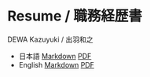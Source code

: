 # Resume / 職務経歴書

DEWA Kazuyuki / 出羽和之

- 日本語 [Markdown](./resume.ja.md) [PDF](https://github.com/yukihane/resume/releases/latest/download/resume.ja.pdf)
- English [Markdown](./resume.en.md) [PDF](https://github.com/yukihane/resume/releases/latest/download/resume.en.pdf)
